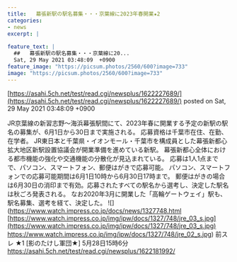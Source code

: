```yaml
---
title:   幕張新駅の駅名募集・・・京葉線に2023年春開業★2  
categories:
- news
excerpt: |
  
feature_text: |
  ##   幕張新駅の駅名募集・・・京葉線に20...
  Sat, 29 May 2021 03:48:09  +0900
feature_image: "https://picsum.photos/2560/600?image=733"
image: "https://picsum.photos/2560/600?image=733"
---
```


[https://asahi.5ch.net/test/read.cgi/newsplus/1622227689/](https://asahi.5ch.net/test/read.cgi/newsplus/1622227689/)
posted on Sat, 29 May 2021 03:48:09  +0900

<!--more-->

JR京葉線の新習志野〜海浜幕張駅間にて、2023年春に開業する予定の新駅の駅名の募集が、6月1日から30日まで実施される。 応募資格は千葉市在住、在勤、在学者。 JR東日本と千葉県・イオンモール・千葉市を構成員とした幕張新都心拡大地区新駅設置協議会が開業準備を進めている新駅。 幕張新都心全体における都市機能の強化や交通機能の分散化が見込まれている。 応募は1人1点までで、パソコン、スマートフォン、郵便はがきで応募可能。 パソコン、スマートフォンでの応募可能期間は6月1日10時から6月30日17時まで。 郵便はがきの場合は6月30日の消印まで有効。応募されたすべての駅名から選考し、決定した駅名は秋ごろ発表される。 なお2020年3月に開業した「高輪ゲートウェイ」駅も、駅名募集、選考を経て、決定した。 ![](https://www.watch.impress.co.jp/docs/news/1327748.html [https://www.watch.impress.co.jp/img/ipw/docs/1327/748/jre_03_s.jpg](https://www.watch.impress.co.jp/img/ipw/docs/1327/748/jre_03_s.jpg) https://www.watch.impress.co.jp/img/ipw/docs/1327/748/jre_02_s.jpg) 前スレ ★1 [影のたけし軍団★] 5月28日15時6分 https://asahi.5ch.net/test/read.cgi/newsplus/1622181992/
